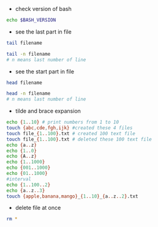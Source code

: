 - check version of bash
```bash
echo $BASH_VERSION
```
- see the last part in file
```bash
tail filename

tail -n filename
# n means last number of line
```
- see the start part in file
```bash
head filename

head -n filename
# n means last number of line
```
- tilde and brace expansion
```bash
echo {1..10} # print numbers from 1 to 10
touch {abc,cde,fgh,ijk} #created these 4 files 
touch file_{1..100}.txt # created 100 text file
touch file_{1..100}.txt # deleted these 100 text file
echo {a..z}
echo {1..0}
echo {A..z}
echo {1..1000}
echo {001..1000}
echo {01..1000}
#interval
echo {1..100..2}
echo {a..z..3}
touch {apple,banana,mango}_{1..10}_{a..z..2}.txt
```
- delete file at once
```bash
rm *
```